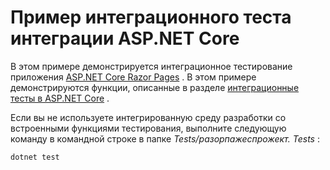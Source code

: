 # <a name="aspnet-core-integration-testing-sample"></a>Пример интеграционного теста интеграции ASP.NET Core

В этом примере демонстрируется интеграционное тестирование приложения [ASP.NET Core Razor Pages](https://docs.microsoft.com/aspnet/core/mvc/razor-pages) . В этом примере демонстрируются функции, описанные в разделе [интеграционные тесты в ASP.NET Core](https://docs.microsoft.com/aspnet/core/test/integration-tests) .

Если вы не используете интегрированную среду разработки со встроенными функциями тестирования, выполните следующую команду в командной строке в папке *Tests/разорпажеспрожект. Tests* :

```dotnetcli
dotnet test
```
